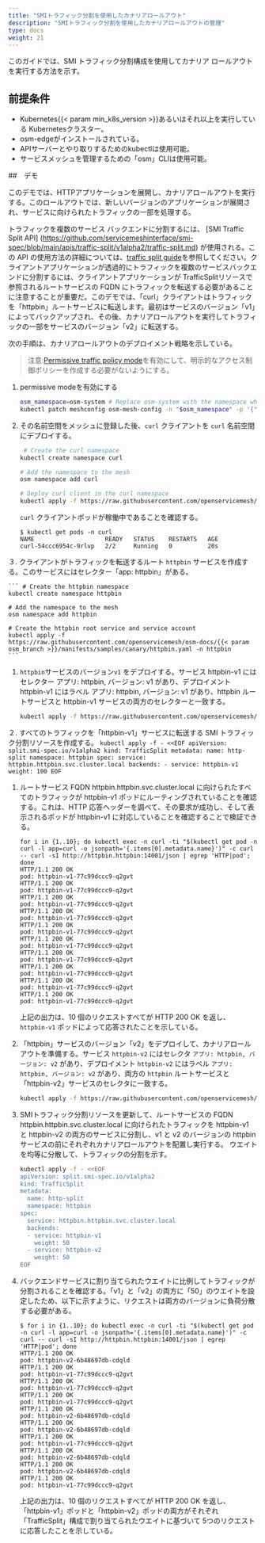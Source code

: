 ```yaml
---
title: "SMIトラフィック分割を使用したカナリアロールアウト"
description: "SMIトラフィック分割を使用したカナリアロールアウトの管理"
type: docs
weight: 21
---
```


このガイドでは、SMI トラフィック分割構成を使用してカナリア ロールアウトを実行する方法を示す。

## 前提条件

- Kubernetes{{< param min_k8s_version >}}あるいはそれ以上を実行している Kubernetesクラスター。
- osm-edgeがインストールされている。
- APIサーバーとやり取りするためのkubectlは使用可能。
- サービスメッシュを管理するための「osm」CLIは使用可能。


##　デモ

このデモでは、HTTPアプリケーションを展開し、カナリアロールアウトを実行する。このロールアウトでは、新しいバージョンのアプリケーションが展開され、サービスに向けられたトラフィックの一部を処理する。

トラフィックを複数のサービス バックエンドに分割するには、 [SMI Traffic Split API] (https://github.com/servicemeshinterface/smi-spec/blob/main/apis/traffic-split/v1alpha2/traffic-split.md) が使用される。この API の使用方法の詳細については、[traffic split guide](docs/guides/traffic_management/traffic_split)を参照してください。クライアントアプリケーションが透過的にトラフィックを複数のサービスバックエンドに分割するには、クライアントアプリケーションが TrafficSplitリソースで参照されるルートサービスの FQDN にトラフィックを転送する必要があることに注意することが重要だ。このデモでは、「curl」クライアントはトラフィックを「httpbin」ルートサービスに転送します。最初はサービスのバージョン「v1」によってバックアップされ、その後、カナリアロールアウトを実行してトラフィックの一部をサービスのバージョン「v2」に転送する。

次の手順は、カナリアロールアウトのデプロイメント戦略を示している。
> 注意:[Permissive traffic policy mode](docs/guides/traffic_management/permissive_mode)を有効にして、明示的なアクセス制御ポリシーを作成する必要がないようにする。

1. permissive modeを有効にする

    ```bash
    osm_namespace=osm-system # Replace osm-system with the namespace where osm-edge is installed
    kubectl patch meshconfig osm-mesh-config -n "$osm_namespace" -p '{"spec":{"traffic":{"enablePermissiveTrafficPolicyMode":true}}}'  --type=merge
    ```

2. その名前空間をメッシュに登録した後、`curl` クライアントを `curl` 名前空間にデプロイする。

    ```bash
     # Create the curl namespace
    kubectl create namespace curl

    # Add the namespace to the mesh
    osm namespace add curl

    # Deploy curl client in the curl namespace
    kubectl apply -f https://raw.githubusercontent.com/openservicemesh/osm-docs/{{< param osm_branch >}}/manifests/samples/curl/curl.yaml -n curl
    ```

    `curl` クライアントポッドが稼働中であることを確認する。
    ```console
    $ kubectl get pods -n curl
    NAME                    READY   STATUS    RESTARTS   AGE
    curl-54ccc6954c-9rlvp   2/2     Running   0          20s
    ```

３. クライアントがトラフィックを転送するルート `httpbin` サービスを作成する。このサービスにはセレクター「app: httpbin」がある。

    ``` # Create the httpbin namespace
    kubectl create namespace httpbin

    # Add the namespace to the mesh
    osm namespace add httpbin

    # Create the httpbin root service and service account
    kubectl apply -f https://raw.githubusercontent.com/openservicemesh/osm-docs/{{< param osm_branch >}}/manifests/samples/canary/httpbin.yaml -n httpbin
    ```

1.  `httpbin`サービスのバージョン`v1` をデプロイする。サービス httpbin-v1 にはセレクター アプリ: httpbin, バージョン: v1 があり、デプロイメント httpbin-v1 にはラベル アプリ: httpbin, バージョン: v1 があり、httpbin ルートサービスと httpbin-v1 サービスの両方のセレクターと一致する。

    ```bash
    kubectl apply -f https://raw.githubusercontent.com/openservicemesh/osm-docs/{{< param osm_branch >}}/manifests/samples/canary/httpbin-v1.yaml -n httpbin
    ```

２. すべてのトラフィックを「httpbin-v1」サービスに転送する SMI トラフィック分割リソースを作成する。
    ```kubectl apply -f - <<EOF
    apiVersion: split.smi-spec.io/v1alpha2
    kind: TrafficSplit
    metadata:
      name: http-split
      namespace: httpbin
    spec:
      service: httpbin.httpbin.svc.cluster.local
      backends:
      - service: httpbin-v1
        weight: 100
    EOF
    ```

1. ルートサービス FQDN httpbin.httpbin.svc.cluster.local に向けられたすべてのトラフィックが httpbin-v1 ポッドにルーティングされていることを確認する。これは、HTTP 応答ヘッダーを調べて、その要求が成功し、そして表示されるポッドが httpbin-v1 に対応していることを確認することで検証できる。

    ```console
    for i in {1..10}; do kubectl exec -n curl -ti "$(kubectl get pod -n curl -l app=curl -o jsonpath='{.items[0].metadata.name}')" -c curl -- curl -sI http://httpbin.httpbin:14001/json | egrep 'HTTP|pod'; done
    HTTP/1.1 200 OK
    pod: httpbin-v1-77c99dccc9-q2gvt
    HTTP/1.1 200 OK
    pod: httpbin-v1-77c99dccc9-q2gvt
    HTTP/1.1 200 OK
    pod: httpbin-v1-77c99dccc9-q2gvt
    HTTP/1.1 200 OK
    pod: httpbin-v1-77c99dccc9-q2gvt
    HTTP/1.1 200 OK
    pod: httpbin-v1-77c99dccc9-q2gvt
    HTTP/1.1 200 OK
    pod: httpbin-v1-77c99dccc9-q2gvt
    HTTP/1.1 200 OK
    pod: httpbin-v1-77c99dccc9-q2gvt
    HTTP/1.1 200 OK
    pod: httpbin-v1-77c99dccc9-q2gvt
    HTTP/1.1 200 OK
    pod: httpbin-v1-77c99dccc9-q2gvt
    HTTP/1.1 200 OK
    pod: httpbin-v1-77c99dccc9-q2gvt
    ```

    上記の出力は、10 個のリクエストすべてが HTTP 200 OK を返し、`httpbin-v1` ポッドによって応答されたことを示している。

1. 「httpbin」サービスのバージョン「v2」をデプロイして、カナリアロールアウトを準備する。サービス `httpbin-v2` にはセレクタ `アプリ: httpbin, バージョン: v2` があり、デプロイメント `httpbin-v2` にはラベル `アプリ: httpbin, バージョン: v2` があり、両方の `httpbin` ルートサービスと「httpbin-v2」サービスのセレクタに一致する。

    ```bash
    kubectl apply -f https://raw.githubusercontent.com/openservicemesh/osm-docs/{{< param osm_branch >}}/manifests/samples/canary/httpbin-v2.yaml -n httpbin
    ```

1. SMIトラフィック分割リソースを更新して、ルートサービスの FQDN httpbin.httpbin.svc.cluster.local に向けられたトラフィックを httpbin-v1 と httpbin-v2 の両方のサービスに分割し、v1 と v2 のバージョンの httpbin サービスの前にそれぞれカナリアロールアウトを配置し実行する。 ウエイトを均等に分散して、トラフィックの分割を示す。

    ```bash
    kubectl apply -f - <<EOF
    apiVersion: split.smi-spec.io/v1alpha2
    kind: TrafficSplit
    metadata:
      name: http-split
      namespace: httpbin
    spec:
      service: httpbin.httpbin.svc.cluster.local
      backends:
      - service: httpbin-v1
        weight: 50
      - service: httpbin-v2
        weight: 50
    EOF
    ```

1. バックエンドサービスに割り当てられたウエイトに比例してトラフィックが分割されることを確認する。「v1」と「v2」の両方に「50」のウエイトを設定したため、以下に示すように、リクエストは両方のバージョンに負荷分散する必要がある。

    ```console
    $ for i in {1..10}; do kubectl exec -n curl -ti "$(kubectl get pod -n curl -l app=curl -o jsonpath='{.items[0].metadata.name}')" -c curl -- curl -sI http://httpbin.httpbin:14001/json | egrep 'HTTP|pod'; done
    HTTP/1.1 200 OK
    pod: httpbin-v2-6b48697db-cdqld
    HTTP/1.1 200 OK
    pod: httpbin-v1-77c99dccc9-q2gvt
    HTTP/1.1 200 OK
    pod: httpbin-v1-77c99dccc9-q2gvt
    HTTP/1.1 200 OK
    pod: httpbin-v1-77c99dccc9-q2gvt
    HTTP/1.1 200 OK
    pod: httpbin-v2-6b48697db-cdqld
    HTTP/1.1 200 OK
    pod: httpbin-v2-6b48697db-cdqld
    HTTP/1.1 200 OK
    pod: httpbin-v1-77c99dccc9-q2gvt
    HTTP/1.1 200 OK
    pod: httpbin-v2-6b48697db-cdqld
    HTTP/1.1 200 OK
    pod: httpbin-v2-6b48697db-cdqld
    HTTP/1.1 200 OK
    pod: httpbin-v1-77c99dccc9-q2gvt
    ```

    
    上記の出力は、10 個のリクエストすべてが HTTP 200 OK を返し、「httpbin-v1」ポッドと「httpbin-v2」ポッドの両方がそれぞれ「TrafficSplit」構成で割り当てられたウエイトに基づいて 5つのリクエストに応答したことを示している。